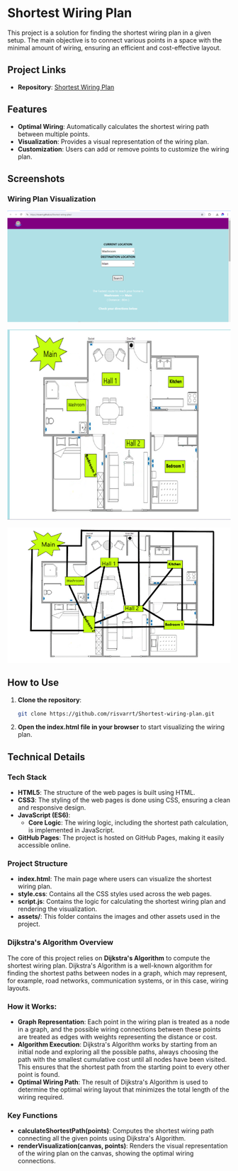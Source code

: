 
# Shortest Wiring Plan

This project is a solution for finding the shortest wiring plan in a given setup. The main objective is to connect various points in a space with the minimal amount of wiring, ensuring an efficient and cost-effective layout.

## Project Links

- **Repository**: [Shortest Wiring Plan](https://github.com/risvarrt/Shortest-wiring-plan)

## Features

- **Optimal Wiring**: Automatically calculates the shortest wiring path between multiple points.
- **Visualization**: Provides a visual representation of the wiring plan.
- **Customization**: Users can add or remove points to customize the wiring plan.

## Screenshots

### Wiring Plan Visualization
![Wiring Plan Visualization](assets/home.png)

![Wiring Plan Visualization](assets/plan.png)

![Output](assets/main-wash1.gif)
## How to Use

1. **Clone the repository**:
   ```bash
   git clone https://github.com/risvarrt/Shortest-wiring-plan.git
   ```
2. **Open the index.html file in your browser** to start visualizing the wiring plan.

## Technical Details

### Tech Stack

- **HTML5**: The structure of the web pages is built using HTML.
- **CSS3**: The styling of the web pages is done using CSS, ensuring a clean and responsive design.
- **JavaScript (ES6)**: 
  - **Core Logic**: The wiring logic, including the shortest path calculation, is implemented in JavaScript.
- **GitHub Pages**: The project is hosted on GitHub Pages, making it easily accessible online.

### Project Structure

- **index.html**: The main page where users can visualize the shortest wiring plan.
- **style.css**: Contains all the CSS styles used across the web pages.
- **script.js**: Contains the logic for calculating the shortest wiring plan and rendering the visualization.
- **assets/**: This folder contains the images and other assets used in the project.

### Dijkstra's Algorithm Overview

The core of this project relies on **Dijkstra's Algorithm** to compute the shortest wiring plan. Dijkstra's Algorithm is a well-known algorithm for finding the shortest paths between nodes in a graph, which may represent, for example, road networks, communication systems, or in this case, wiring layouts.

### How it Works:

- **Graph Representation**: Each point in the wiring plan is treated as a node in a graph, and the possible wiring connections between these points are treated as edges with weights representing the distance or cost.
- **Algorithm Execution**: Dijkstra's Algorithm works by starting from an initial node and exploring all the possible paths, always choosing the path with the smallest cumulative cost until all nodes have been visited. This ensures that the shortest path from the starting point to every other point is found.
- **Optimal Wiring Path**: The result of Dijkstra's Algorithm is used to determine the optimal wiring layout that minimizes the total length of the wiring required.

### Key Functions

- **calculateShortestPath(points)**: Computes the shortest wiring path connecting all the given points using Dijkstra's Algorithm.
- **renderVisualization(canvas, points)**: Renders the visual representation of the wiring plan on the canvas, showing the optimal wiring connections.
